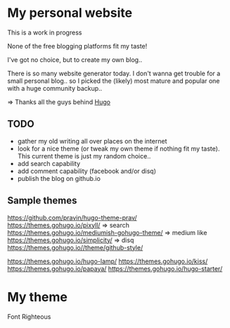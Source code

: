# My personal website

This is a work in progress

None of the free blogging platforms fit my taste!

I've got no choice, but to create my own blog..

There is so many website generator today.
I don't wanna get trouble for a small personal blog.. so
I picked the (likely) most mature and popular one with a huge community backup..

=> Thanks all the guys behind [Hugo](https://gohugo.io/)

## TODO

* gather my old writing all over places on the internet
* look for a nice theme (or tweak my own theme if nothing fit my taste). This current theme is just my random choice..
* add search capability
* add comment capability (facebook and/or disq)
* publish the blog on github.io

## Sample themes

https://github.com/pravin/hugo-theme-prav/
https://themes.gohugo.io/pixyll/ => search
https://themes.gohugo.io/mediumish-gohugo-theme/ => medium like
https://themes.gohugo.io/simplicity/  => disq
https://themes.gohugo.io//theme/github-style/


https://themes.gohugo.io/hugo-lamp/
https://themes.gohugo.io/kiss/
https://themes.gohugo.io/papaya/
https://themes.gohugo.io/hugo-starter/

# My theme

Font Righteous